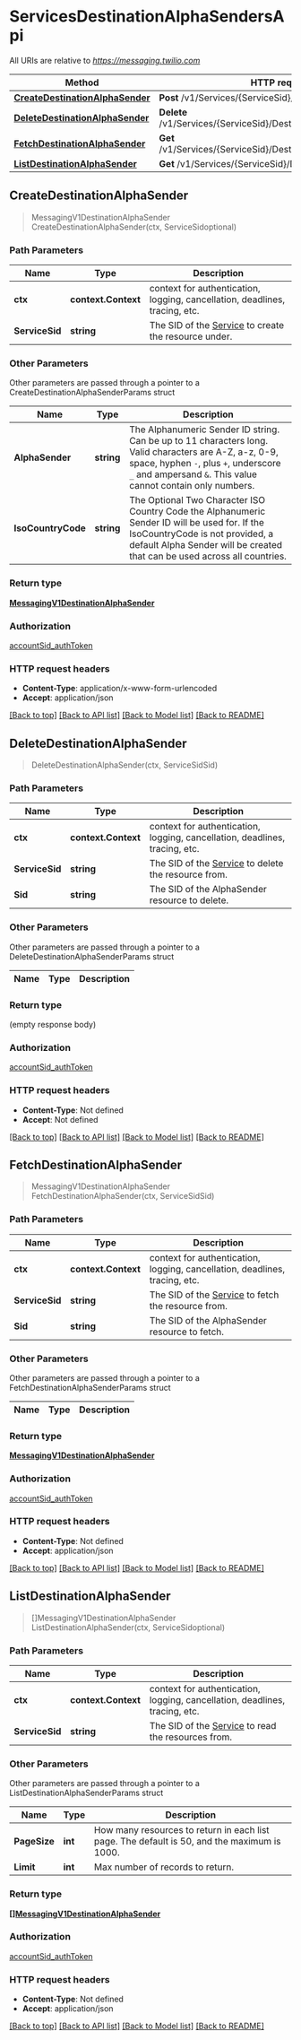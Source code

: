 # ServicesDestinationAlphaSendersApi

All URIs are relative to *https://messaging.twilio.com*

Method | HTTP request | Description
------------- | ------------- | -------------
[**CreateDestinationAlphaSender**](ServicesDestinationAlphaSendersApi.md#CreateDestinationAlphaSender) | **Post** /v1/Services/{ServiceSid}/DestinationAlphaSenders | 
[**DeleteDestinationAlphaSender**](ServicesDestinationAlphaSendersApi.md#DeleteDestinationAlphaSender) | **Delete** /v1/Services/{ServiceSid}/DestinationAlphaSenders/{Sid} | 
[**FetchDestinationAlphaSender**](ServicesDestinationAlphaSendersApi.md#FetchDestinationAlphaSender) | **Get** /v1/Services/{ServiceSid}/DestinationAlphaSenders/{Sid} | 
[**ListDestinationAlphaSender**](ServicesDestinationAlphaSendersApi.md#ListDestinationAlphaSender) | **Get** /v1/Services/{ServiceSid}/DestinationAlphaSenders | 



## CreateDestinationAlphaSender

> MessagingV1DestinationAlphaSender CreateDestinationAlphaSender(ctx, ServiceSidoptional)





### Path Parameters


Name | Type | Description
------------- | ------------- | -------------
**ctx** | **context.Context** | context for authentication, logging, cancellation, deadlines, tracing, etc.
**ServiceSid** | **string** | The SID of the [Service](https://www.twilio.com/docs/chat/rest/service-resource) to create the resource under.

### Other Parameters

Other parameters are passed through a pointer to a CreateDestinationAlphaSenderParams struct


Name | Type | Description
------------- | ------------- | -------------
**AlphaSender** | **string** | The Alphanumeric Sender ID string. Can be up to 11 characters long. Valid characters are A-Z, a-z, 0-9, space, hyphen `-`, plus `+`, underscore `_` and ampersand `&`. This value cannot contain only numbers.
**IsoCountryCode** | **string** | The Optional Two Character ISO Country Code the Alphanumeric Sender ID will be used for. If the IsoCountryCode is not provided, a default Alpha Sender will be created that can be used across all countries.

### Return type

[**MessagingV1DestinationAlphaSender**](MessagingV1DestinationAlphaSender.md)

### Authorization

[accountSid_authToken](../README.md#accountSid_authToken)

### HTTP request headers

- **Content-Type**: application/x-www-form-urlencoded
- **Accept**: application/json

[[Back to top]](#) [[Back to API list]](../README.md#documentation-for-api-endpoints)
[[Back to Model list]](../README.md#documentation-for-models)
[[Back to README]](../README.md)


## DeleteDestinationAlphaSender

> DeleteDestinationAlphaSender(ctx, ServiceSidSid)





### Path Parameters


Name | Type | Description
------------- | ------------- | -------------
**ctx** | **context.Context** | context for authentication, logging, cancellation, deadlines, tracing, etc.
**ServiceSid** | **string** | The SID of the [Service](https://www.twilio.com/docs/chat/rest/service-resource) to delete the resource from.
**Sid** | **string** | The SID of the AlphaSender resource to delete.

### Other Parameters

Other parameters are passed through a pointer to a DeleteDestinationAlphaSenderParams struct


Name | Type | Description
------------- | ------------- | -------------

### Return type

 (empty response body)

### Authorization

[accountSid_authToken](../README.md#accountSid_authToken)

### HTTP request headers

- **Content-Type**: Not defined
- **Accept**: Not defined

[[Back to top]](#) [[Back to API list]](../README.md#documentation-for-api-endpoints)
[[Back to Model list]](../README.md#documentation-for-models)
[[Back to README]](../README.md)


## FetchDestinationAlphaSender

> MessagingV1DestinationAlphaSender FetchDestinationAlphaSender(ctx, ServiceSidSid)





### Path Parameters


Name | Type | Description
------------- | ------------- | -------------
**ctx** | **context.Context** | context for authentication, logging, cancellation, deadlines, tracing, etc.
**ServiceSid** | **string** | The SID of the [Service](https://www.twilio.com/docs/chat/rest/service-resource) to fetch the resource from.
**Sid** | **string** | The SID of the AlphaSender resource to fetch.

### Other Parameters

Other parameters are passed through a pointer to a FetchDestinationAlphaSenderParams struct


Name | Type | Description
------------- | ------------- | -------------

### Return type

[**MessagingV1DestinationAlphaSender**](MessagingV1DestinationAlphaSender.md)

### Authorization

[accountSid_authToken](../README.md#accountSid_authToken)

### HTTP request headers

- **Content-Type**: Not defined
- **Accept**: application/json

[[Back to top]](#) [[Back to API list]](../README.md#documentation-for-api-endpoints)
[[Back to Model list]](../README.md#documentation-for-models)
[[Back to README]](../README.md)


## ListDestinationAlphaSender

> []MessagingV1DestinationAlphaSender ListDestinationAlphaSender(ctx, ServiceSidoptional)





### Path Parameters


Name | Type | Description
------------- | ------------- | -------------
**ctx** | **context.Context** | context for authentication, logging, cancellation, deadlines, tracing, etc.
**ServiceSid** | **string** | The SID of the [Service](https://www.twilio.com/docs/chat/rest/service-resource) to read the resources from.

### Other Parameters

Other parameters are passed through a pointer to a ListDestinationAlphaSenderParams struct


Name | Type | Description
------------- | ------------- | -------------
**PageSize** | **int** | How many resources to return in each list page. The default is 50, and the maximum is 1000.
**Limit** | **int** | Max number of records to return.

### Return type

[**[]MessagingV1DestinationAlphaSender**](MessagingV1DestinationAlphaSender.md)

### Authorization

[accountSid_authToken](../README.md#accountSid_authToken)

### HTTP request headers

- **Content-Type**: Not defined
- **Accept**: application/json

[[Back to top]](#) [[Back to API list]](../README.md#documentation-for-api-endpoints)
[[Back to Model list]](../README.md#documentation-for-models)
[[Back to README]](../README.md)


